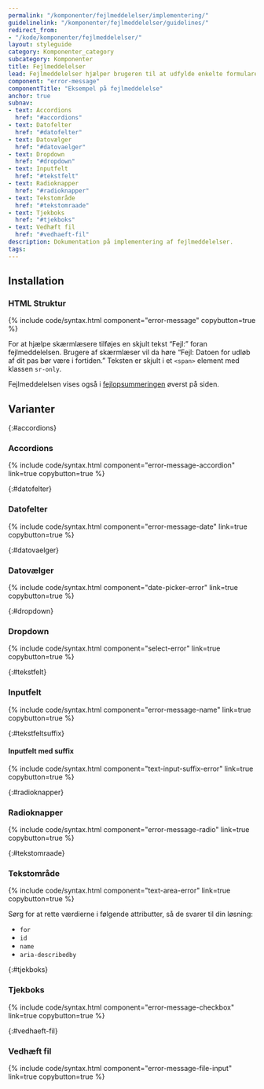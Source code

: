 ```yaml
---
permalink: "/komponenter/fejlmeddelelser/implementering/"
guidelinelink: "/komponenter/fejlmeddelelser/guidelines/"
redirect_from:
- "/kode/komponenter/fejlmeddelelser/"
layout: styleguide
category: Komponenter_category
subcategory: Komponenter
title: Fejlmeddelelser
lead: Fejlmeddelelser hjælper brugeren til at udfylde enkelte formularelementer korrekt.
component: "error-message"
componentTitle: "Eksempel på fejlmeddelelse"
anchor: true
subnav:
- text: Accordions
  href: "#accordions"
- text: Datofelter
  href: "#datofelter"
- text: Datovælger
  href: "#datovaelger"
- text: Dropdown
  href: "#dropdown"
- text: Inputfelt
  href: "#tekstfelt"
- text: Radioknapper
  href: "#radioknapper"
- text: Tekstområde
  href: "#tekstomraade"
- text: Tjekboks
  href: "#tjekboks"
- text: Vedhæft fil
  href: "#vedhaeft-fil"
description: Dokumentation på implementering af fejlmeddelelser.
tags:
---
```


## Installation

### HTML Struktur

{% include code/syntax.html component="error-message" copybutton=true %}

For at hjælpe skærmlæsere tilføjes en skjult tekst “Fejl:” foran fejlmeddelelsen. Brugere af skærmlæser vil da høre “Fejl: Datoen for udløb af dit pas bør være i fortiden.”
Teksten er skjult i et `<span>` element med klassen `sr-only`.

Fejlmeddelelsen vises også i <a href="/kode/komponenter/fejlopsummering/">fejlopsummeringen</a> øverst på siden.

## Varianter

{:#accordions}
### Accordions

{% include code/syntax.html component="error-message-accordion" link=true copybutton=true %}
 
{:#datofelter}
### Datofelter

{% include code/syntax.html component="error-message-date" link=true copybutton=true %}

{:#datovaelger}
### Datovælger

{% include code/syntax.html component="date-picker-error" link=true copybutton=true %}

{:#dropdown}
### Dropdown

{% include code/syntax.html component="select-error" link=true copybutton=true %}

{:#tekstfelt}
### Inputfelt

{% include code/syntax.html component="error-message-name" link=true copybutton=true %}

{:#tekstfeltsuffix}
#### Inputfelt med suffix

{% include code/syntax.html component="text-input-suffix-error" link=true copybutton=true %}

{:#radioknapper}
### Radioknapper

{% include code/syntax.html component="error-message-radio" link=true copybutton=true %}

{:#tekstomraade}
### Tekstområde

{% include code/syntax.html component="text-area-error" link=true copybutton=true %}

Sørg for at rette værdierne i følgende attributter, så de svarer til din løsning:

- `for`
- `id`
- `name`
- `aria-describedby`


{:#tjekboks}
### Tjekboks

{% include code/syntax.html component="error-message-checkbox" link=true copybutton=true %}

{:#vedhaeft-fil}
### Vedhæft fil

{% include code/syntax.html component="error-message-file-input" link=true copybutton=true %}
